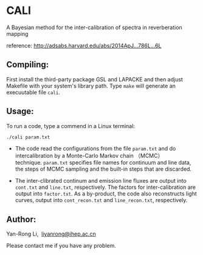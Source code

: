 # CALI
A Bayesian method for the inter-calibration of spectra in reverberation mapping

reference: http://adsabs.harvard.edu/abs/2014ApJ...786L...6L

## Compiling:  
First install the third-party package GSL and LAPACKE and then adjust Makefile with your system's library path. Type 
``make`` will generate an execuutable file ``cali``.

## Usage:

To run a code, type a commend in a Linux terminal:

```Bash
./cali param.txt
```

* The code read the configurations from the file ``param.txt`` and do intercalibration by a Monte-Carlo Markov chain （MCMC） technique. ``param.txt`` specifies file names for continuum and line data, the steps of MCMC sampling and the built-in steps that are discarded.

* The inter-clibrated continum and emission line fluxes are output into ``cont.txt`` and ``line.txt``, respectively. 
The factors for inter-calibration are output into ``factor.txt``. As a by-product, the code also reconstructs light curves, output into ``cont_recon.txt`` and ``line_recon.txt``, respectively.


## Author:
Yan-Rong Li,  liyanrong@ihep.ac.cn

Please contact me if you have any problem.
